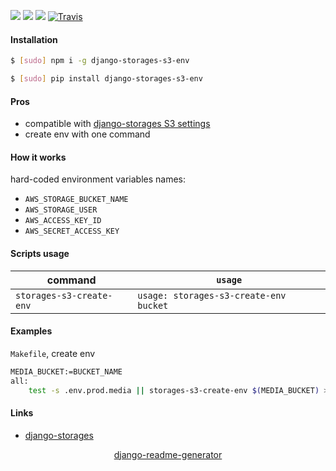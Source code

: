 <!--
https://pypi.org/project/readme-generator/
https://pypi.org/project/python-readme-generator/
https://pypi.org/project/django-readme-generator/
-->

[![](https://img.shields.io/badge/OS-Unix-blue.svg?longCache=True)]()
[![](https://img.shields.io/pypi/v/django-storages-s3-env.svg?maxAge=3600)](https://pypi.org/project/django-storages-s3-env/)
[![](https://img.shields.io/npm/v/django-storages-s3-env.svg?maxAge=3600)](https://www.npmjs.com/package/django-storages-s3-env)
[![Travis](https://api.travis-ci.org/andrewp-as-is/django-storages-s3-env.svg?branch=master)](https://travis-ci.org/andrewp-as-is/django-storages-s3-env/)

#### Installation
```bash
$ [sudo] npm i -g django-storages-s3-env
```
```bash
$ [sudo] pip install django-storages-s3-env
```

#### Pros
+   compatible with [django-storages S3 settings](https://django-storages.readthedocs.io/en/latest/backends/amazon-S3.html)
+   create env with one command

#### How it works
hard-coded environment variables names:
+   `AWS_STORAGE_BUCKET_NAME`
+   `AWS_STORAGE_USER`
+   `AWS_ACCESS_KEY_ID`
+   `AWS_SECRET_ACCESS_KEY`

#### Scripts usage
command|`usage`
-|-
`storages-s3-create-env` |`usage: storages-s3-create-env bucket`

#### Examples
`Makefile`, create env
```bash
MEDIA_BUCKET:=BUCKET_NAME
all:
    test -s .env.prod.media || storages-s3-create-env $(MEDIA_BUCKET) > .env.prod.media
```

#### Links
+   [django-storages](https://django-storages.readthedocs.io/en/latest/index.html)

<p align="center">
    <a href="https://pypi.org/project/django-readme-generator/">django-readme-generator</a>
</p>
